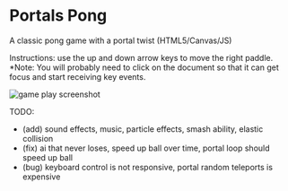 # Portals Pong
A classic pong game with a portal twist (HTML5/Canvas/JS) 

Instructions: use the up and down arrow keys to move the right paddle.
*Note: You will probably need to click on the document so that it can get focus and start receiving key events.

![game play screenshot](https://raw.github.com/shecodez/PortalsPong/screenshots/portals_pong_gameplay.png)

TODO: 
  - (add) sound effects, music, particle effects, smash ability, elastic collision
  - (fix) ai that never loses, speed up ball over time, portal loop should speed up ball
  - (bug) keyboard control is not responsive, portal random teleports is expensive
